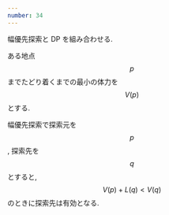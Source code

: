 ```yaml
---
number: 34
---
```

幅優先探索と DP を組み合わせる.

ある地点 $$ p $$ までたどり着くまでの最小の体力を $$ V(p) $$ とする.

幅優先探索で探索元を $$ p $$, 探索先を $$ q $$ とすると, $$ V(p)+L(q) \lt V(q) $$ のときに探索先は有効となる.
